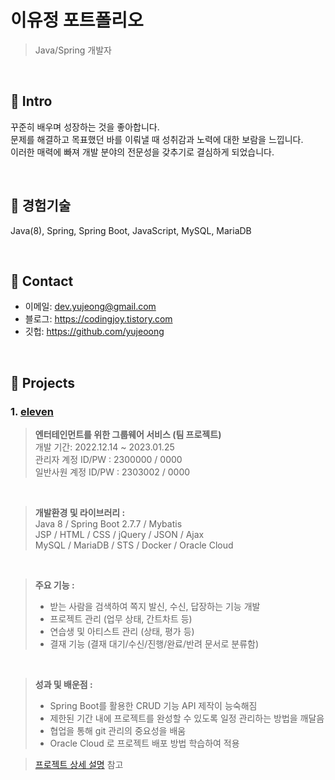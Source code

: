 # 이유정 포트폴리오
>Java/Spring 개발자

</br>

## :pushpin: Intro
꾸준히 배우며 성장하는 것을 좋아합니다.  
문제를 해결하고 목표했던 바를 이뤄낼 때 성취감과 노력에 대한 보람을 느낍니다.  
이러한 매력에 빠져 개발 분야의 전문성을 갖추기로 결심하게 되었습니다. 

</br>

## :pushpin: 경험기술
Java(8), Spring, Spring Boot, JavaScript, MySQL, MariaDB  

</br>

## :pushpin: Contact
- 이메일: dev.yujeong@gmail.com
- 블로그: https://codingjoy.tistory.com
- 깃헙: https://github.com/yujeoong

</br>

## :pushpin: Projects
### 1. [eleven](http://144.24.65.102/)
><b>엔터테인먼트를 위한 그룹웨어 서비스 (팀 프로젝트)</b>  
>개발 기간: 2022.12.14 ~ 2023.01.25  
>관리자 계정 ID/PW : 2300000 / 0000  
>일반사원 계정 ID/PW : 2303002 / 0000 

</br>

><b>개발환경 및 라이브러리 :</b>  
>Java 8 / Spring Boot 2.7.7 / Mybatis  
>JSP / HTML / CSS / jQuery / JSON / Ajax  
>MySQL / MariaDB / STS / Docker / Oracle Cloud  

</br>

><b>주요 기능 :</b> 
> - 받는 사람을 검색하여 쪽지 발신, 수신, 답장하는 기능 개발
> - 프로젝트 관리 (업무 상태, 간트차트 등)
> - 연습생 및 아티스트 관리 (상태, 평가 등)  
> - 결재 기능 (결재 대기/수신/진행/완료/반려 문서로 분류함)

</br>

><b>성과 및 배운점 :</b> 
> - Spring Boot를 활용한 CRUD 기능 API 제작이 능숙해짐
> - 제한된 기간 내에 프로젝트를 완성할 수 있도록 일정 관리하는 방법을 깨달음
> - 협업을 통해 git 관리의 중요성을 배움
> - Oracle Cloud 로 프로젝트 배포 방법 학습하여 적용

>[프로젝트 상세 설명](https://github.com/yujeoong/groupware) 참고
